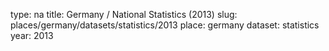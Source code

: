 type: na
title: Germany / National Statistics (2013)
slug: places/germany/datasets/statistics/2013
place: germany
dataset: statistics
year: 2013
